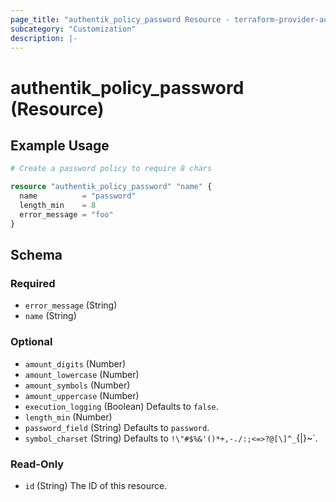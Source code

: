 ```yaml
---
page_title: "authentik_policy_password Resource - terraform-provider-authentik"
subcategory: "Customization"
description: |-
---
```


# authentik_policy_password (Resource)

## Example Usage

```terraform
# Create a password policy to require 8 chars

resource "authentik_policy_password" "name" {
  name          = "password"
  length_min    = 8
  error_message = "foo"
}
```

<!-- schema generated by tfplugindocs -->
## Schema

### Required

- `error_message` (String)
- `name` (String)

### Optional

- `amount_digits` (Number)
- `amount_lowercase` (Number)
- `amount_symbols` (Number)
- `amount_uppercase` (Number)
- `execution_logging` (Boolean) Defaults to `false`.
- `length_min` (Number)
- `password_field` (String) Defaults to `password`.
- `symbol_charset` (String) Defaults to `!\"#$%&'()*+,-./:;<=>?@[\]^_`{|}~`.

### Read-Only

- `id` (String) The ID of this resource.
